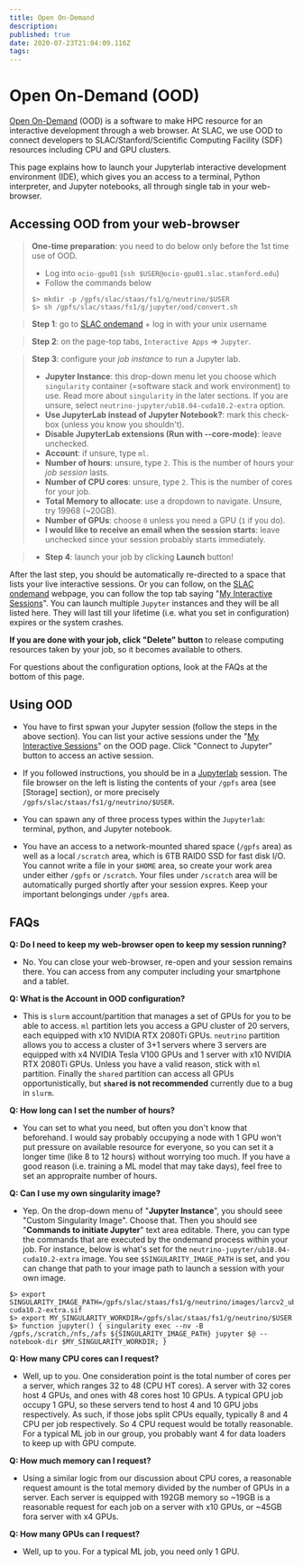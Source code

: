 ```yaml
---
title: Open On-Demand
description: 
published: true
date: 2020-07-23T21:04:09.116Z
tags: 
---
```


# Open On-Demand (OOD)
[Open On-Demand](https://openondemand.org) (OOD) is a software to make HPC resource for an interactive development through a web browser. At SLAC, we use OOD to connect developers to SLAC/Stanford/Scientific Computing Facility (SDF) resources including CPU and GPU clusters. 

This page explains how to launch your Jupyterlab interactive development environment (IDE), which gives you an access to a terminal, Python interpreter, and Jupyter notebooks, all through single tab in your web-browser.

## Accessing OOD from your web-browser

> **One-time preparation**: you need to do below only before the 1st time use of OOD.
>   * Log into `ocio-gpu01` (`ssh $USER@ocio-gpu01.slac.stanford.edu`)
>   * Follow the commands below
>   ```
>   $> mkdir -p /gpfs/slac/staas/fs1/g/neutrino/$USER
>   $> sh /gpfs/slac/staas/fs1/g/jupyter/ood/convert.sh
>   ```

>**Step 1**: go to [SLAC ondemand](https://sdf.slac.stanford.edu) + log in with your unix username

>**Step 2**: on the page-top tabs, `Interactive Apps` => `Jupyter`.

>**Step 3**: configure your _job instance_ to run a Jupyter lab.
>   - **Jupyter Instance**: this drop-down menu let you choose which `singularity` container (=software stack and work environment) to use. Read more about `singularity` in the later sections. If you are unsure, select `neutrino-jupyter/ub18.04-cuda10.2-extra` option.
>   - **Use JupyterLab instead of Jupyter Notebook?**: mark this check-box (unless you know you shouldn't).
>   - **Disable JupyterLab extensions (Run with --core-mode)**: leave unchecked.
>   - **Account**: if unsure, type `ml`.
>   - **Number of hours**: unsure, type `2`. This is the number of hours your _job session_ lasts.
>   - **Number of CPU cores**: unsure, type `2`. This is the number of cores for your job.
>   - **Total Memory to allocate**: use a dropdown to navigate. Unsure, try 19968 (~20GB).
>   - **Number of GPUs**: choose `0` unless you need a GPU (`1` if you do).
>   - **I would like to receive an email when the session starts**: leave unchecked since your session probably starts immediately.

>* **Step 4**: launch your job by clicking **Launch** button!

After the last step, you should be automatically re-directed to a space that lists your live interactive sessions. Or you can follow, on the [SLAC ondemand](https://sdf.slac.stanford.edu) webpage, you can follow the top tab saying "[My Interactive Sessions](https://sdf.slac.stanford.edu/pun/sys/dashboard/batch_connect/sessions)". You can launch multiple `Jupyter` instances and they will be all listed here. They will last till your lifetime (i.e. what you set in configuration) expires or the system crashes.

**If you are done with your job, click "Delete" button** to release computing resources taken by your job, so it becomes available to others.

For questions about the configuration options, look at the FAQs at the bottom of this page.

## Using OOD
* You have to first spwan your Jupyter session (follow the steps in the above section). You can list your active sessions under the "[My Interactive Sessions](https://jupyterlab.readthedocs.io/en/stable/)" on the OOD page. Click "Connect to Jupyter" button to access an active session. 

* If you followed instructions, you should be in a [Jupyterlab](https://jupyterlab.readthedocs.io/en/stable/) session. The file browser on the left is listing the contents of your `/gpfs` area (see [Storage] section), or more precisely `/gpfs/slac/staas/fs1/g/neutrino/$USER`.

* You can spawn any of three process types within the `Jupyterlab`: terminal, python, and Jupyter notebook.
  
* You have an access to a network-mounted shared space (`/gpfs` area) as well as a local `/scratch` area, which is 6TB RAID0 SSD for fast disk I/O. You cannot write a file in your `$HOME` area, so create your work area under either `/gpfs` or `/scratch`. Your files under `/scratch` area will be automatically purged shortly after your session expres. Keep your important belongings under `/gpfs` area.

## FAQs
**Q: Do I need to keep my web-browser open to keep my session running?**
  * No. You can close your web-browser, re-open and your session remains there. You can access from any computer including your smartphone and a tablet.
  
**Q: What is the Account in OOD configuration?**
  * This is `slurm` account/partition that manages a set of GPUs for you to be able to access. `ml` partition lets you access a GPU cluster of 20 servers, each equipped with x10 NVIDIA RTX 2080Ti GPUs. `neutrino` partition allows you to access a cluster of 3+1 servers where 3 servers are equipped with x4 NVIDIA Tesla V100 GPUs and 1 server with x10 NVIDIA RTX 2080Ti GPUs. Unless you have a valid reason, stick with `ml` partition. Finally the `shared` partition can access all GPUs opportunistically, but **`shared` is not recommended** currently due to a bug in `slurm`. 

**Q: How long can I set the number of hours?**
  * You can set to what you need, but often you don't know that beforehand. I would say probably occupying a node with 1 GPU won't put pressure on available resource for everyone, so you can set it a longer time (like 8 to 12 hours) without worrying too much. If you have a good reason (i.e. training a ML model that may take days), feel free to set an appropraite number of hours.

**Q: Can I use my own singularity image?**
  * Yep. On the drop-down menu of "**Jupyter Instance**", you should seee "Custom Singularity Image". Choose that. Then you should see "**Commands to initiate Jupyter**" text area editable. There, you can type the commands that are executed by the ondemand process within your job. For instance, below is what's set for the `neutrino-jupyter/ub18.04-cuda10.2-extra` image. You see `$SINGULARITY_IMAGE_PATH` is set, and you can change that path to your image path to launch a session with your own image.
  ```
  $> export SINGULARITY_IMAGE_PATH=/gpfs/slac/staas/fs1/g/neutrino/images/larcv2_ub18.04-cuda10.2-extra.sif
  $> export MY_SINGULARITY_WORKDIR=/gpfs/slac/staas/fs1/g/neutrino/$USER
  $> function jupyter() { singularity exec --nv -B /gpfs,/scratch,/nfs,/afs ${SINGULARITY_IMAGE_PATH} jupyter $@ --notebook-dir $MY_SINGULARITY_WORKDIR; }
  ```

**Q: How many CPU cores can I request?**
  * Well, up to you. One consideration point is the total number of cores per a server, which ranges 32 to 48 (CPU HT cores). A server with 32 cores host 4 GPUs, and ones with 48 cores host 10 GPUs. A typical GPU job occupy 1 GPU, so these servers tend to host 4 and 10 GPU jobs respectively. As such, if those jobs split CPUs equally, typically 8 and 4 CPU per job respectively. So 4 CPU request would be totally reasonable. For a typical ML job in our group, you probably want 4 for data loaders to keep up with GPU compute.
  
**Q: How much memory can I request?**
  * Using a similar logic from our discussion about CPU cores, a reasonable request amount is the total memory divided by the number of GPUs in a server. Each server is equipped with 192GB memory so ~19GB is a reasonable request for each job on a server with x10 GPUs, or ~45GB fora server with x4 GPUs.
  
**Q: How many GPUs can I request?**
  * Well, up to you. For a typical ML job, you need only 1 GPU. 
  

